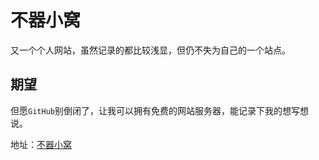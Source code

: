 # 不器小窝

又一个个人网站，虽然记录的都比较浅显，但仍不失为自己的一个站点。

## 期望

但愿`GitHub`别倒闭了，让我可以拥有免费的网站服务器，能记录下我的想写想说。

地址：[不器小窝](https://xingcxb.com)
